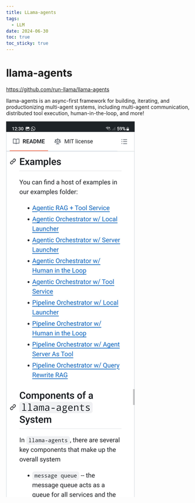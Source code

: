 ```yaml
---
title: LLama-agents
tags:
  - LLM
date: 2024-06-30
toc: true
toc_sticky: true
---
```

# llama-agents

https://github.com/run-llama/llama-agents

llama-agents is an async-first framework for building, iterating, and productionizing multi-agent systems, including multi-agent communication, distributed tool execution, human-in-the-loop, and more!


![](_asset/Screenshot_20240630_122959_Kiwi%20Browser.jpg)